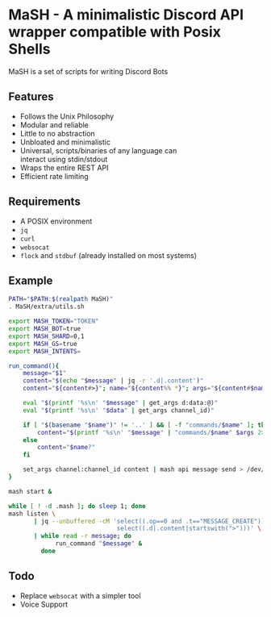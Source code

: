 # MaSH - A minimalistic Discord API wrapper compatible with Posix Shells
MaSH is a set of scripts for writing Discord Bots

## Features
- Follows the Unix Philosophy
- Modular and reliable
- Little to no abstraction
- Unbloated and minimalistic
- Universal, scripts/binaries of any language can  
interact using stdin/stdout
- Wraps the entire REST API
- Efficient rate limiting

## Requirements
- A POSIX environment
- `jq`
- `curl`
- `websocat`
- `flock` and `stdbuf` (already installed on most systems)

## Example
```sh
PATH="$PATH:$(realpath MaSH)"
. MaSH/extra/utils.sh

export MASH_TOKEN="TOKEN"
export MASH_BOT=true
export MASH_SHARD=0,1
export MASH_GS=true
export MASH_INTENTS=

run_command(){
    message="$1"
    content="$(echo "$message" | jq -r '.d|.content')"
    content="${content#>}"; name="${content%% *}"; args="${content#$name}"

    eval "$(printf '%s\n' "$message" | get_args d:data:@)"
    eval "$(printf '%s\n' "$data" | get_args channel_id)"

    if [ "$(basename "$name")" != '..' ] && [ -f "commands/$name" ]; then
        content="$(printf '%s\n' "$message" | "commands/$name" $args 2>&1)"
    else
        content="$name?"
    fi

    set_args channel:channel_id content | mash api message send > /dev/null
}

mash start &

while [ ! -d .mash ]; do sleep 1; done
mash listen \
       | jq --unbuffered -cM 'select((.op==0 and .t=="MESSAGE_CREATE")) |
                              select((.d|.content|startswith(">")))' \
       | while read -r message; do
             run_command "$message" &
         done
```

## Todo
- Replace `websocat` with a simpler tool
- Voice Support
